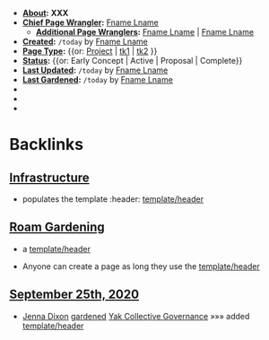 - **[About](<../About.md>):** __XXX__
- **[Chief Page Wrangler](<../Chief Page Wrangler.md>):** [Fname Lname](<../Fname Lname.md>)
    - **[Additional Page Wranglers](<../Additional Page Wranglers.md>):** [Fname Lname](<../Fname Lname.md>) | [Fname Lname](<../Fname Lname.md>)
- **[Created](<../Created.md>):** `/today` by [Fname Lname](<../Fname Lname.md>)
- **[Page Type](<../Page Type.md>):** {{or: [Project](<../Project.md>) | [tk1](<../tk1.md>) | [tk2](<../tk2.md>) }}
- **[Status](<../Status.md>):** {{or: Early Concept | Active | Proposal | Complete}}
- **[Last Updated](<../Last Updated.md>):** `/today` by [Fname Lname](<../Fname Lname.md>)
- **[Last Gardened](<../Last Gardened.md>):** `/today` by [Fname Lname](<../Fname Lname.md>)
- 
- 
- 

# Backlinks
## [Infrastructure](<Infrastructure.md>)
- populates the template :header:   [template/header](<../template/header.md>)

## [Roam Gardening](<Roam Gardening.md>)
- a [template/header](<../template/header.md>)

- Anyone can create a page as long they use the [template/header](<../template/header.md>)

## [September 25th, 2020](<September 25th, 2020.md>)
- [Jenna Dixon](<../Jenna Dixon.md>) [gardened](<../gardened.md>) [Yak Collective Governance](<../Yak Collective Governance.md>) »»» added [template/header](<../template/header.md>)

